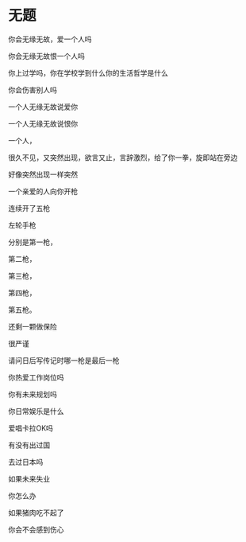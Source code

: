 # 无题

你会无缘无故，爱一个人吗

你会无缘无故恨一个人吗

你上过学吗，你在学校学到什么你的生活哲学是什么

你会伤害别人吗

一个人无缘无故说爱你

一个人无缘无故说恨你

一个人，

很久不见，又突然出现，欲言又止，言辞激烈，给了你一拳，旋即站在旁边

好像突然出现一样突然

一个亲爱的人向你开枪

连续开了五枪

左轮手枪

分别是第一枪，

第二枪，

第三枪，

第四枪， 

第五枪。

还剩一颗做保险

很严谨

请问日后写传记时哪一枪是最后一枪

你热爱工作岗位吗

你有未来规划吗

你日常娱乐是什么

爱唱卡拉OK吗

有没有出过国

去过日本吗

如果未来失业

你怎么办

如果猪肉吃不起了

你会不会感到伤心
